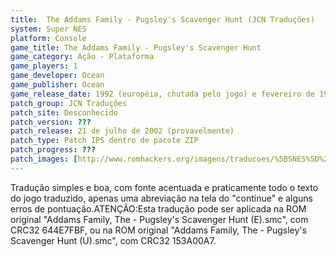 ```yaml
---
title:  The Addams Family - Pugsley's Scavenger Hunt (JCN Traduções)
system: Super NES
platform: Console
game_title: The Addams Family - Pugsley's Scavenger Hunt
game_category: Ação - Plataforma
game_players: 1
game_developer: Ocean
game_publisher: Ocean
game_release_date: 1992 (européia, chutada pelo jogo) e fevereiro de 1993 (americana)
patch_group: JCN Traduções
patch_site: Desconhecido
patch_version: ???
patch_release: 21 de julho de 2002 (provavelmente)
patch_type: Patch IPS dentro de pacote ZIP
patch_progress: ???
patch_images: [http://www.romhackers.org/imagens/traducoes/%5BSNES%5D%20The%20Addams%20Family%20-%20Pugsley's%20Scavenger%20Hunt%20-%20JCN%20Traducoes%20-%201.png,http://www.romhackers.org/imagens/traducoes/%5BSNES%5D%20The%20Addams%20Family%20-%20Pugsley's%20Scavenger%20Hunt%20-%20JCN%20Traducoes%20-%202.png,http://www.romhackers.org/imagens/traducoes/%5BSNES%5D%20The%20Addams%20Family%20-%20Pugsley's%20Scavenger%20Hunt%20-%20JCN%20Traducoes%20-%203.png]
---
```

Tradução simples e boa, com fonte acentuada e praticamente todo o texto do jogo traduzido, apenas uma abreviação na tela do "continue" e alguns erros de pontuação.ATENÇÃO:Esta tradução pode ser aplicada na ROM original "Addams Family, The - Pugsley's Scavenger Hunt (E).smc", com CRC32 644E7FBF, ou na ROM original "Addams Family, The - Pugsley's Scavenger Hunt (U).smc", com CRC32 153A00A7.